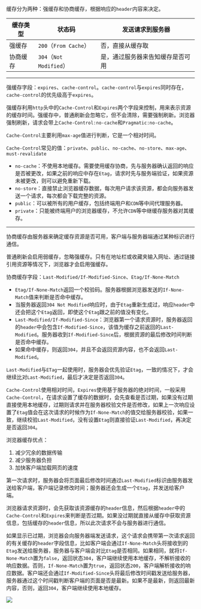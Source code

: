 缓存分为两种：强缓存和协商缓存，根据响应的`header`内容来决定。

|缓存类型|状态码|发送请求到服务器|
|-------|-----|--------------|
|强缓存|`200`（`From Cache`）|否，直接从缓存取|
|协商缓存|`304`（`Not Modified`）|是，通过服务器来告知缓存是否可用|

---------------

强缓存字段：`expires`、`cache-control`。`cache-control`与`expires`同时存在，`cache-control`的优先级高于`expires`。

强缓存利用`http`头中的`Cache-Control`和`Expires`两个字段来控制，用来表示资源的缓存时间。强缓存中，普通刷新会忽略它，但不会清除，需要强制刷新。浏览器强制刷新，请求会带上`Cache-Control:no-cache`和`Pragmatic:no-cache`。

`Cache-Control`主要利用`max-age`值进行判断，它是一个相对时间。

`Cache-Control`常见的值：`private`、`public`、`no-cache`、`no-store`、`max-age`、`must-revalidate`

- `no-cache`：不使用本地缓存。需要使用缓存协商，先与服务器确认返回的响应是否被更改，如果之前的响应中存在`Etag`，请求时先与服务端验证，如果资源未被更改，则可以避免重新下载。
- `no-store`：直接禁止浏览器缓存数据，每次用户请求该资源，都会向服务器发送一个请求，每次都会下载完整的资源。
- `public`：可以被所有的用户缓存，包括终端用户和`CDN`等中间代理服务器。
- `private`：只能被终端用户的浏览器缓存，不允许`CDN`等中继缓存服务器对其缓存。

---------------

协商缓存由服务器来确定缓存资源是否可用，客户端与服务器端通过某种标识进行通信。

普通刷新会启用弱缓存，忽略强缓存。只有在地址栏或收藏夹输入网址、通过链接引用资源等情况下，浏览器才会启用强缓存。
	
协商缓存字段：`Last-Modified/If-Modified-Since`、`Etag/If-None-Match`

- `Etag/If-None-Match`返回一个校验码。服务器根据浏览器发送的`If-None-Match`值来判断是否命中缓存。
- 当服务器返回`304 Not Modified`响应时，由于`Etag`重新生成过，响应`header`中还会把这个`Etag`返回，即使这个`Etag`跟之前的值没有变化。
- `Last-Modified/If-Modified-Since`：浏览器第一个请求资源时，服务器返回的`header`中会包含`If-Modified-Since`，该值为缓存之前返回的`Last-Modified`。服务器收到`If-Modified-Since`后，根据资源的最后修改时间判断是否命中缓存。
- 如果命中缓存，则返回`304`，并且不会返回资源内容，也不会返回`Last-Modified`。

`Last-Modified`与`ETag`一起使用时，服务器会优先验证`Etag`，一致的情况下，才会继续比对`Last-Modified`，最后才决定是否返回`304`。

`Cache-Control`使用相对时间，`Expires`使用基于服务器的绝对时间，一般采用`Cache-Control`，在请求设置了缓存的数据时，会先查看是否过期，如果没有过期直接使用本地缓存，过期则请求并在服务器校验文件是否修改，如果上一次响应设置了`Etag`值会在这次请求的时候作为`If-None-Match`的值交给服务器校验，如果一致，继续校验`Last-Modified`，没有设置`Etag`则直接验证`Last-Modified`，再决定是否返回`304`。

浏览器缓存优点：

1. 减少冗余的数据传输
2. 减少服务器负担
3. 加快客户端加载网页的速度


第一次请求时，服务器会将页面最后修改时间通过`Last-Modified`标识由服务器发送给客户端，客户端记录修改时间；服务器还会生成一个`Etag`，并发送给客户端。

浏览器请求资源时，会先获取该资源缓存的`header`信息，然后根据`header`中的`Cache-Control`和`Expires`来判断是否过期。如果没过期就直接从缓存中获取资源信息，包括缓存的`header`信息，所以此次请求不会与服务器进行通信。

如果显示已过期，浏览器会向服务器端发送请求，这个请求会携带第一次请求返回的有关缓存的`header`字段信息，比如客户端会通过`If-None-Match`头将接收到的`Etag`发送给服务器，服务器与客户端会对比`Etag`是否相同。如果相同，就将`If-None-Match`置为`false`，返回状态`304`，客户端继续使用本地缓存，不解析接收的响应数据。否则，`If-None-Match`置为`true`，返回状态`200`，客户端解析接收的响应数据。客户端还会通过`If-Modified-Since`头将最后修改时间戳发送给服务器，服务器通过这个时间戳判断客户端的页面是否是最新。如果不是最新，则返回最新内容，否则，返回`304`，客户端继续使用本地缓存。

![](https://s1.ax1x.com/2022/10/12/xUlTsA.png)

